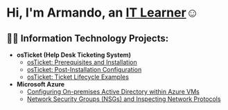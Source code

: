 <h1>Hi, I'm Armando, an <a href="https://linkedin.com/in/Josh">IT Learner</a>☺</h1>

<h2>👨‍💻 Information Technology Projects:</h2>

- <b>osTicket (Help Desk Ticketing System)</b>
  - [osTicket: Prerequisites and Installation](https://github.com/Mando1319/osticket-prereqs)
  - [osTicket: Post-Installation Configuration](https://github.com/Mando1319/post-install-config)
  - [osTicket: Ticket Lifecycle Examples](https://github.com/Mando1319/ticket-lifecycle)
- <b>Microsoft Azure</b>
  - [Configuring On-premises Active Directory within Azure VMs](https://github.com/Mando1319/configure-ad)
  - [Network Security Groups (NSGs) and Inspecting Network Protocols](https://github.com/Mando1319/azure-network-protocols)









